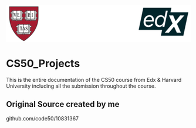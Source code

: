 ![alt text](http://www.github.com/NevzatTalay/CS50_Projects/blob/main/CaptionImage.png) 
# CS50_Projects
This is the entire documentation of the CS50 course from Edx &amp; Harvard University including all the submission throughout the course.

## Original Source created by me
github.com/code50/10831367
